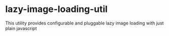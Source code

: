 # lazy-image-loading-util
This utility provides configurable and pluggable lazy image loading with just plain javascript
